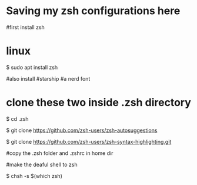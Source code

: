 # Saving my zsh configurations here

#first install zsh

# linux

$ sudo apt install zsh

#also install
#starship
#a nerd font

# clone these two inside .zsh directory
$ cd .zsh

$ git clone https://github.com/zsh-users/zsh-autosuggestions

$ git clone https://github.com/zsh-users/zsh-syntax-highlighting.git


#copy the .zsh folder and .zshrc in home dir

#make the deaful shell to zsh

$ chsh -s $(which zsh)

